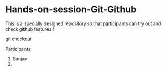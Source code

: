# Hands-on-session-Git-Github
This is a specially designed repository so that participants can try out and check github features !

git checkout


Participants:
<br/>
1. Sanjay  <br/>
2.   <br/>


